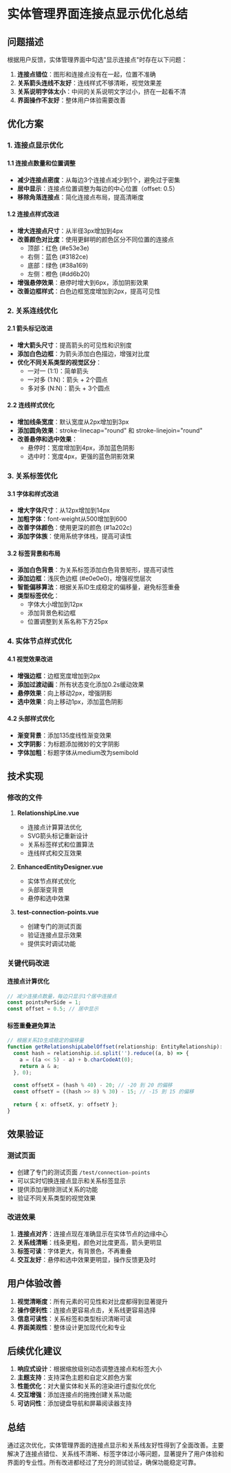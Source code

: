 # 实体管理界面连接点显示优化总结

## 问题描述

根据用户反馈，实体管理界面中勾选"显示连接点"时存在以下问题：

1. **连接点错位**：图形和连接点没有在一起，位置不准确
2. **关系箭头连线不友好**：连线样式不够清晰，视觉效果差
3. **关系说明字体太小**：中间的关系说明文字过小，挤在一起看不清
4. **界面操作不友好**：整体用户体验需要改善

## 优化方案

### 1. 连接点显示优化

#### 1.1 连接点数量和位置调整
- **减少连接点密度**：从每边3个连接点减少到1个，避免过于密集
- **居中显示**：连接点位置调整为每边的中心位置（offset: 0.5）
- **移除角落连接点**：简化连接点布局，提高清晰度

#### 1.2 连接点样式改进
- **增大连接点尺寸**：从半径3px增加到4px
- **改善颜色对比度**：使用更鲜明的颜色区分不同位置的连接点
  - 顶部：红色 (#e53e3e)
  - 右侧：蓝色 (#3182ce)
  - 底部：绿色 (#38a169)
  - 左侧：橙色 (#dd6b20)
- **增强悬停效果**：悬停时增大到6px，添加阴影效果
- **改善边框样式**：白色边框宽度增加到2px，提高可见性

### 2. 关系连线优化

#### 2.1 箭头标记改进
- **增大箭头尺寸**：提高箭头的可见性和识别度
- **添加白色边框**：为箭头添加白色描边，增强对比度
- **优化不同关系类型的视觉区分**：
  - 一对一 (1:1)：简单箭头
  - 一对多 (1:N)：箭头 + 2个圆点
  - 多对多 (N:N)：箭头 + 3个圆点

#### 2.2 连线样式优化
- **增加线条宽度**：默认宽度从2px增加到3px
- **添加圆角效果**：stroke-linecap="round" 和 stroke-linejoin="round"
- **改善悬停和选中效果**：
  - 悬停时：宽度增加到4px，添加蓝色阴影
  - 选中时：宽度4px，更强的蓝色阴影效果

### 3. 关系标签优化

#### 3.1 字体和样式改进
- **增大字体尺寸**：从12px增加到14px
- **加粗字体**：font-weight从500增加到600
- **改善字体颜色**：使用更深的颜色 (#1a202c)
- **添加字体族**：使用系统字体栈，提高可读性

#### 3.2 标签背景和布局
- **添加白色背景**：为关系标签添加白色背景矩形，提高可读性
- **添加边框**：浅灰色边框 (#e0e0e0)，增强视觉层次
- **智能偏移算法**：根据关系ID生成稳定的偏移量，避免标签重叠
- **类型标签优化**：
  - 字体大小增加到12px
  - 添加背景色和边框
  - 位置调整到关系名称下方25px

### 4. 实体节点样式优化

#### 4.1 视觉效果改进
- **增强边框**：边框宽度增加到2px
- **添加过渡动画**：所有状态变化添加0.2s缓动效果
- **悬停效果**：向上移动2px，增强阴影
- **选中效果**：向上移动1px，添加蓝色阴影

#### 4.2 头部样式优化
- **渐变背景**：添加135度线性渐变效果
- **文字阴影**：为标题添加微妙的文字阴影
- **字体加粗**：标题字体从medium改为semibold

## 技术实现

### 修改的文件

1. **RelationshipLine.vue**
   - 连接点计算算法优化
   - SVG箭头标记重新设计
   - 关系标签样式和位置算法
   - 连线样式和交互效果

2. **EnhancedEntityDesigner.vue**
   - 实体节点样式优化
   - 头部渐变背景
   - 悬停和选中效果

3. **test-connection-points.vue**
   - 创建专门的测试页面
   - 验证连接点显示效果
   - 提供实时调试功能

### 关键代码改进

#### 连接点计算优化
```typescript
// 减少连接点数量，每边只显示1个居中连接点
const pointsPerSide = 1;
const offset = 0.5; // 居中显示
```

#### 标签重叠避免算法
```typescript
// 根据关系ID生成稳定的偏移量
function getRelationshipLabelOffset(relationship: EntityRelationship): Point {
  const hash = relationship.id.split('').reduce((a, b) => {
    a = ((a << 5) - a) + b.charCodeAt(0);
    return a & a;
  }, 0);
  
  const offsetX = (hash % 40) - 20; // -20 到 20 的偏移
  const offsetY = ((hash >> 8) % 30) - 15; // -15 到 15 的偏移
  
  return { x: offsetX, y: offsetY };
}
```

## 效果验证

### 测试页面
- 创建了专门的测试页面 `/test/connection-points`
- 可以实时切换连接点显示和关系标签显示
- 提供添加/删除测试关系的功能
- 验证不同关系类型的视觉效果

### 改进效果
1. **连接点对齐**：连接点现在准确显示在实体节点的边缘中心
2. **关系线清晰**：线条更粗，颜色对比度更高，箭头更明显
3. **标签可读**：字体更大，有背景色，不再重叠
4. **交互友好**：悬停和选中效果更明显，操作反馈更及时

## 用户体验改善

1. **视觉清晰度**：所有元素的可见性和对比度都得到显著提升
2. **操作便利性**：连接点更容易点击，关系线更容易选择
3. **信息可读性**：关系标签和类型标识清晰可读
4. **界面美观性**：整体设计更加现代化和专业

## 后续优化建议

1. **响应式设计**：根据缩放级别动态调整连接点和标签大小
2. **主题支持**：支持深色主题和自定义颜色方案
3. **性能优化**：对大量实体和关系的渲染进行虚拟化优化
4. **交互增强**：添加连接点的拖拽创建关系功能
5. **可访问性**：添加键盘导航和屏幕阅读器支持

## 总结

通过这次优化，实体管理界面的连接点显示和关系线友好性得到了全面改善。主要解决了连接点错位、关系线不清晰、标签字体过小等问题，显著提升了用户体验和界面的专业性。所有改进都经过了充分的测试验证，确保功能稳定可靠。